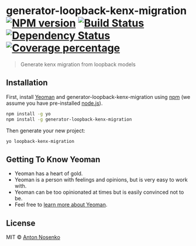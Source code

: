 # generator-loopback-kenx-migration [![NPM version][npm-image]][npm-url] [![Build Status][travis-image]][travis-url] [![Dependency Status][daviddm-image]][daviddm-url] [![Coverage percentage][coveralls-image]][coveralls-url]
> Generate kenx migration from loopback models

## Installation

First, install [Yeoman](http://yeoman.io) and generator-loopback-kenx-migration using [npm](https://www.npmjs.com/) (we assume you have pre-installed [node.js](https://nodejs.org/)).

```bash
npm install -g yo
npm install -g generator-loopback-kenx-migration
```

Then generate your new project:

```bash
yo loopback-kenx-migration
```

## Getting To Know Yeoman

 * Yeoman has a heart of gold.
 * Yeoman is a person with feelings and opinions, but is very easy to work with.
 * Yeoman can be too opinionated at times but is easily convinced not to be.
 * Feel free to [learn more about Yeoman](http://yeoman.io/).

## License

MIT © [Anton Nosenko]()


[npm-image]: https://badge.fury.io/js/generator-loopback-kenx-migration.svg
[npm-url]: https://npmjs.org/package/generator-loopback-kenx-migration
[travis-image]: https://travis-ci.org/voogryk/generator-loopback-kenx-migration.svg?branch=master
[travis-url]: https://travis-ci.org/voogryk/generator-loopback-kenx-migration
[daviddm-image]: https://david-dm.org/voogryk/generator-loopback-kenx-migration.svg?theme=shields.io
[daviddm-url]: https://david-dm.org/voogryk/generator-loopback-kenx-migration
[coveralls-image]: https://coveralls.io/repos/voogryk/generator-loopback-kenx-migration/badge.svg
[coveralls-url]: https://coveralls.io/r/voogryk/generator-loopback-kenx-migration
